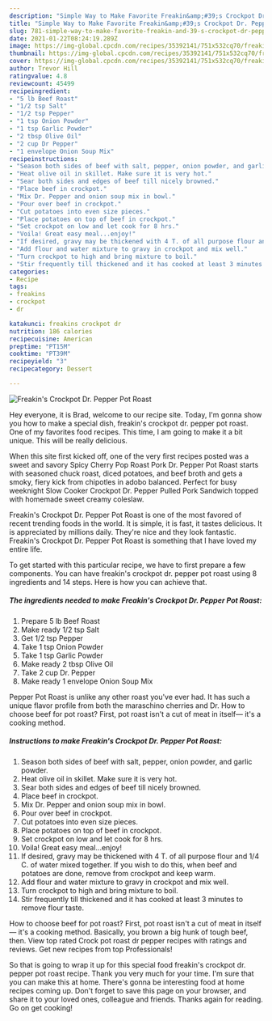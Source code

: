 ```yaml
---
description: "Simple Way to Make Favorite Freakin&amp;#39;s Crockpot Dr. Pepper Pot Roast"
title: "Simple Way to Make Favorite Freakin&amp;#39;s Crockpot Dr. Pepper Pot Roast"
slug: 781-simple-way-to-make-favorite-freakin-and-39-s-crockpot-dr-pepper-pot-roast
date: 2021-01-22T08:24:19.289Z
image: https://img-global.cpcdn.com/recipes/35392141/751x532cq70/freakins-crockpot-dr-pepper-pot-roast-recipe-main-photo.jpg
thumbnail: https://img-global.cpcdn.com/recipes/35392141/751x532cq70/freakins-crockpot-dr-pepper-pot-roast-recipe-main-photo.jpg
cover: https://img-global.cpcdn.com/recipes/35392141/751x532cq70/freakins-crockpot-dr-pepper-pot-roast-recipe-main-photo.jpg
author: Trevor Hill
ratingvalue: 4.8
reviewcount: 45499
recipeingredient:
- "5 lb Beef Roast"
- "1/2 tsp Salt"
- "1/2 tsp Pepper"
- "1 tsp Onion Powder"
- "1 tsp Garlic Powder"
- "2 tbsp Olive Oil"
- "2 cup Dr Pepper"
- "1 envelope Onion Soup Mix"
recipeinstructions:
- "Season both sides of beef with salt, pepper, onion powder, and garlic powder."
- "Heat olive oil in skillet. Make sure it is very hot."
- "Sear both sides and edges of beef till nicely browned."
- "Place beef in crockpot."
- "Mix Dr. Pepper and onion soup mix in bowl."
- "Pour over beef in crockpot."
- "Cut potatoes into even size pieces."
- "Place potatoes on top of beef in crockpot."
- "Set crockpot on low and let cook for 8 hrs."
- "Voila! Great easy meal...enjoy!"
- "If desired, gravy may be thickened with 4 T. of all purpose flour and 1/4 C. of water mixed together. If you wish to do this, when beef and potatoes are done, remove from crockpot and keep warm."
- "Add flour and water mixture to gravy in crockpot and mix well."
- "Turn crockpot to high and bring mixture to boil."
- "Stir frequently till thickened and it has cooked at least 3 minutes to remove flour taste."
categories:
- Recipe
tags:
- freakins
- crockpot
- dr

katakunci: freakins crockpot dr 
nutrition: 186 calories
recipecuisine: American
preptime: "PT15M"
cooktime: "PT39M"
recipeyield: "3"
recipecategory: Dessert

---
```



![Freakin&#39;s Crockpot Dr. Pepper Pot Roast](https://img-global.cpcdn.com/recipes/35392141/751x532cq70/freakins-crockpot-dr-pepper-pot-roast-recipe-main-photo.jpg)

Hey everyone, it is Brad, welcome to our recipe site. Today, I'm gonna show you how to make a special dish, freakin&#39;s crockpot dr. pepper pot roast. One of my favorites food recipes. This time, I am going to make it a bit unique. This will be really delicious.

When this site first kicked off, one of the very first recipes posted was a sweet and savory Spicy Cherry Pop Roast Pork Dr. Pepper Pot Roast starts with seasoned chuck roast, diced potatoes, and beef broth and gets a smoky, fiery kick from chipotles in adobo balanced. Perfect for busy weeknight Slow Cooker Crockpot Dr. Pepper Pulled Pork Sandwich topped with homemade sweet creamy coleslaw.

Freakin&#39;s Crockpot Dr. Pepper Pot Roast is one of the most favored of recent trending foods in the world. It is simple, it is fast, it tastes delicious. It is appreciated by millions daily. They're nice and they look fantastic. Freakin&#39;s Crockpot Dr. Pepper Pot Roast is something that I have loved my entire life.


To get started with this particular recipe, we have to first prepare a few components. You can have freakin&#39;s crockpot dr. pepper pot roast using 8 ingredients and 14 steps. Here is how you can achieve that.

<!--inarticleads1-->

##### The ingredients needed to make Freakin&#39;s Crockpot Dr. Pepper Pot Roast:

1. Prepare 5 lb Beef Roast
1. Make ready 1/2 tsp Salt
1. Get 1/2 tsp Pepper
1. Take 1 tsp Onion Powder
1. Take 1 tsp Garlic Powder
1. Make ready 2 tbsp Olive Oil
1. Take 2 cup Dr. Pepper
1. Make ready 1 envelope Onion Soup Mix


Pepper Pot Roast is unlike any other roast you&#39;ve ever had. It has such a unique flavor profile from both the maraschino cherries and Dr. How to choose beef for pot roast? First, pot roast isn&#39;t a cut of meat in itself— it&#39;s a cooking method. 

<!--inarticleads2-->

##### Instructions to make Freakin&#39;s Crockpot Dr. Pepper Pot Roast:

1. Season both sides of beef with salt, pepper, onion powder, and garlic powder.
1. Heat olive oil in skillet. Make sure it is very hot.
1. Sear both sides and edges of beef till nicely browned.
1. Place beef in crockpot.
1. Mix Dr. Pepper and onion soup mix in bowl.
1. Pour over beef in crockpot.
1. Cut potatoes into even size pieces.
1. Place potatoes on top of beef in crockpot.
1. Set crockpot on low and let cook for 8 hrs.
1. Voila! Great easy meal...enjoy!
1. If desired, gravy may be thickened with 4 T. of all purpose flour and 1/4 C. of water mixed together. If you wish to do this, when beef and potatoes are done, remove from crockpot and keep warm.
1. Add flour and water mixture to gravy in crockpot and mix well.
1. Turn crockpot to high and bring mixture to boil.
1. Stir frequently till thickened and it has cooked at least 3 minutes to remove flour taste.


How to choose beef for pot roast? First, pot roast isn&#39;t a cut of meat in itself— it&#39;s a cooking method. Basically, you brown a big hunk of tough beef, then. View top rated Crock pot roast dr pepper recipes with ratings and reviews. Get new recipes from top Professionals! 

So that is going to wrap it up for this special food freakin&#39;s crockpot dr. pepper pot roast recipe. Thank you very much for your time. I'm sure that you can make this at home. There's gonna be interesting food at home recipes coming up. Don't forget to save this page on your browser, and share it to your loved ones, colleague and friends. Thanks again for reading. Go on get cooking!
